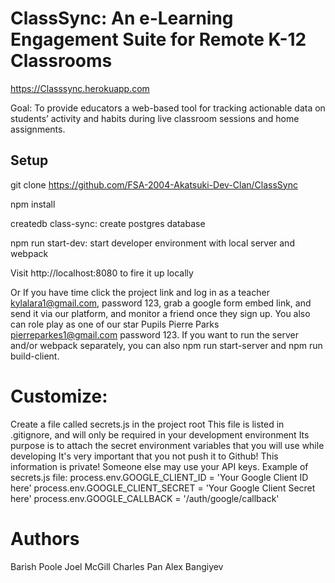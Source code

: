 # ClassSync: An e-Learning Engagement Suite for Remote K-12 Classrooms

https://Classsync.herokuapp.com

Goal: To provide educators a web-based tool for tracking actionable data on students’ activity and habits during live classroom sessions and home assignments.

## Setup

git clone https://github.com/FSA-2004-Akatsuki-Dev-Clan/ClassSync

npm install

createdb class-sync: create postgres database

npm run start-dev: start developer environment with local server and webpack

Visit http://localhost:8080 to fire it up locally

Or If you have time click the project link and log in as a teacher kylalara1@gmail.com, password 123, 
grab a google form embed link, and send it via our platform, and monitor a friend once they sign up.
You also can role play as one of our star Pupils Pierre Parks pierreparkes1@gmail.com password 123.
If you want to run the server and/or webpack separately, you can also npm run start-server and npm run build-client.

# Customize:

Create a file called secrets.js in the project root
This file is listed in .gitignore, and will only be required in your development environment
Its purpose is to attach the secret environment variables that you will use while developing
It's very important that you not push it to Github! This information is private! Someone else may use your API keys.
Example of secrets.js file:
process.env.GOOGLE_CLIENT_ID = 'Your Google Client ID here' process.env.GOOGLE_CLIENT_SECRET = 'Your Google Client Secret here' process.env.GOOGLE_CALLBACK = '/auth/google/callback'

# Authors

Barish Poole
Joel McGill
Charles Pan
Alex Bangiyev
